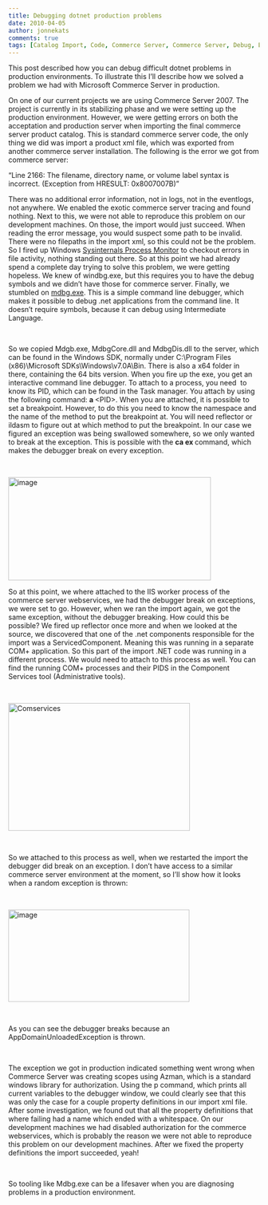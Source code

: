 ```yaml
---
title: Debugging dotnet production problems
date: 2010-04-05
author: jonnekats
comments: true
tags: [Catalog Import, Code, Commerce Server, Commerce Server, Debug, Error, Msdbg, Production]
---
```

This post described how you can debug difficult dotnet problems in production environments. To illustrate this I’ll describe how we solved a problem we had with Microsoft Commerce Server in production.

<!--more-->

On one of our current projects we are using Commerce Server 2007. The project is currently in its stabilizing phase and we were setting up the production environment. However, we were getting errors on both the acceptation and production server when importing the final commerce server product catalog. This is standard commerce server code, the only thing we did was import a product xml file, which was exported from another commerce server installation. The following is the error we got from commerce server:

“Line 2166: The filename, directory name, or volume label syntax is incorrect. (Exception from HRESULT: 0x8007007B)”

There was no additional error information, not in logs, not in the eventlogs, not anywhere. We enabled the exotic commerce server tracing and found nothing. Next to this, we were not able to reproduce this problem on our development machines. On those, the import would just succeed. When reading the error message, you would suspect some path to be invalid. There were no filepaths in the import xml, so this could not be the problem. So I fired up Windows <a href="http://technet.microsoft.com/en-us/sysinternals/bb545046.aspx" target="_blank">Sysinternals Process Monitor</a> to checkout errors in file activity, nothing standing out there. So at this point we had already spend a complete day trying to solve this problem, we were getting hopeless. We knew of windbg.exe, but this requires you to have the debug symbols and we didn’t have those for commerce server. Finally, we stumbled on <a href="http://msdn.microsoft.com/en-us/library/ms229861.aspx" target="_blank">mdbg.exe</a>. This is a simple command line debugger, which makes it possible to debug .net applications from the command line. It doesn’t require symbols, because it can debug using Intermediate Language. </p>  <p>&#160;</p>  <p>So we copied Mdgb.exe, MdbgCore.dll and MdbgDis.dll to the server, which can be found in the Windows SDK, normally under C:\Program Files (x86)\Microsoft SDKs\Windows\v7.0A\Bin. There is also a x64 folder in there, containing the 64 bits version. When you fire up the exe, you get an interactive command line debugger. To attach to a process, you need&#160; to know its PID, which can be found in the Task manager. You attach by using the following command: <strong>a </strong>&lt;PID&gt;. When you are attached, it is possible to set a breakpoint. However, to do this you need to know the namespace and the name of the method to put the breakpoint at. You will need reflector or ildasm to figure out at which method to put the breakpoint. In our case we figured an exception was being swallowed somewhere, so we only wanted to break at the exception. This is possible with the <strong>ca ex </strong>command, which makes the debugger break on every exception.</p>  <p>&#160;</p>  <p><a href="http://jonnekats.files.wordpress.com/2010/04/image.png"><img style="display:inline;border-width:0;" title="image" border="0" alt="image" src="http://jonnekats.files.wordpress.com/2010/04/image_thumb.png" width="406" height="207" /></a> </p>  <p>So at this point, we where attached to the IIS worker process of the commerce server webservices, we had the debugger break on exceptions, we were set to go. However, when we ran the import again, we got the same exception, without the debugger breaking. How could this be possible? We fired up reflector once more and when we looked at the source, we discovered that one of the .net components responsible for the import was a ServicedComponent. Meaning this was running in a separate COM+ application. So this part of the import .NET code was running in a different process. We would need to attach to this process as well. You can find the running COM+ processes and their PIDS in the Component Services tool (Administrative tools). </p>  <p>&#160;</p>  <p><a href="http://jonnekats.files.wordpress.com/2010/04/comservices.png"><img style="display:inline;border-width:0;" title="Comservices" border="0" alt="Comservices" src="http://jonnekats.files.wordpress.com/2010/04/comservices_thumb.png" width="364" height="256" /></a> </p>  <p>&#160;</p>  <p>So we attached to this process as well, when we restarted the import the debugger did break on an exception. I don’t have access to a similar commerce server environment at the moment, so I’ll show how it looks when a random exception is thrown:</p>  <p>&#160;</p>  <p><a href="http://jonnekats.files.wordpress.com/2010/04/image1.png"><img style="display:inline;border-width:0;" title="image" border="0" alt="image" src="http://jonnekats.files.wordpress.com/2010/04/image_thumb1.png" width="363" height="185" /></a> </p>  <p>&#160;</p>  <p>As you can see the debugger breaks because an AppDomainUnloadedException is thrown. </p>  <p>&#160;</p>  <p>The exception we got in production indicated something went wrong when Commerce Server was creating scopes using Azman, which is a standard windows library for authorization. Using the p command, which prints all current variables to the debugger window, we could clearly see that this was only the case for a couple property definitions in our import xml file. After some investigation, we found out that all the property definitions that where failing had a name which ended with a whitespace. On our development machines we had disabled authorization for the commerce webservices, which is probably the reason we were not able to reproduce this problem on our development machines. After we fixed the property definitions the import succeeded, yeah!</p>  <p>&#160;</p>  <p>So tooling like Mdbg.exe can be a lifesaver when you are diagnosing problems in a production environment. </p>
